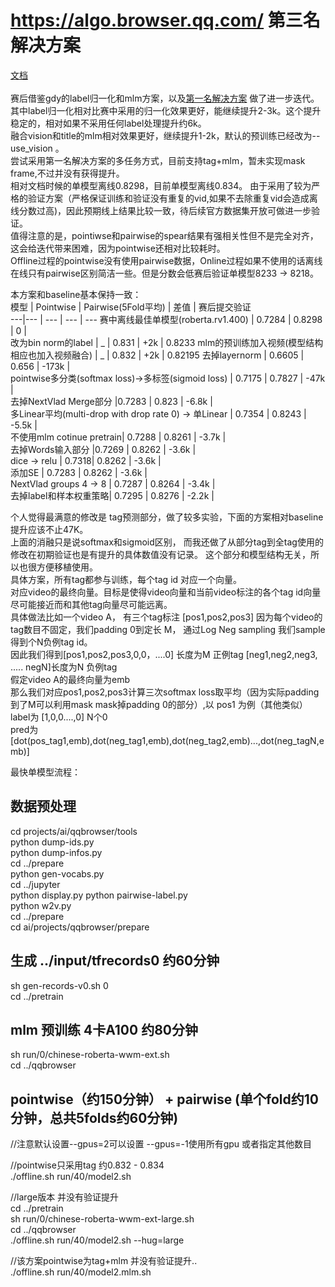 # https://algo.browser.qq.com/ 第三名解决方案    
[文档](https://note.youdao.com/s/WlmA0aUJ) <br>   
赛后借鉴gdy的label归一化和mlm方案，以及[第一名解决方案](https://github.com/zr2021/2021_QQ_AIAC_Tack1_1st) 做了进一步迭代。  
其中label归一化相对比赛中采用的归一化效果更好，能继续提升2-3k。这个提升稳定的，相对如果不采用任何label处理提升约6k。   
融合vision和title的mlm相对效果更好，继续提升1-2k，默认的预训练已经改为--use_vision 。  
尝试采用第一名解决方案的多任务方式，目前支持tag+mlm，暂未实现mask frame,不过并没有获得提升。     
相对文档时候的单模型离线0.8298，目前单模型离线0.834。 
由于采用了较为严格的验证方案（严格保证训练和验证没有重复的vid,如果不去除重复vid会造成离线分数过高)，因此预期线上结果比较一致，待后续官方数据集开放可做进一步验证。    
值得注意的是，pointiwse和pairwise的spear结果有强相关性但不是完全对齐，这会给迭代带来困难，因为pointwise还相对比较耗时。   
Offline过程的pointwise没有使用pairwise数据，Online过程如果不使用的话离线在线只有pairwise区别简洁一些。但是分数会低赛后验证单模型8233 -> 8218。  

本方案和baseline基本保持一致：  
模型 | Pointwise | Pairwise(5Fold平均) | 差值 | 赛后提交验证  
---|--- | --- | --- | ---
赛中离线最佳单模型(roberta.rv1.400) | 0.7284 |  0.8298 | 0 |  
改为bin norm的label | _ |  0.831 | +2k | 0.8233
mlm的预训练加入视频(模型结构相应也加入视频融合) | _ |  0.832 | +2k | 0.82195
去掉layernorm | 0.6605 | 0.656 | -173k |  
pointwise多分类(softmax loss)->多标签(sigmoid loss) | 0.7175 | 0.7827 | -47k |  
去掉NextVlad Merge部分 |0.7283 | 0.823 | -6.8k |  
多Linear平均(multi-drop with drop rate 0) -> 单Linear | 0.7354 | 0.8243 | -5.5k |  
不使用mlm cotinue pretrain| 0.7288 | 0.8261 | -3.7k |  
去掉Words输入部分 |0.7269 | 0.8262 | -3.6k |  
dice -> relu | 0.7318| 0.8262 | -3.6k |  
添加SE | 0.7283 | 0.8262 | -3.6k |  
NextVlad groups 4 -> 8 | 0.7287 | 0.8264 | -3.4k |  
去掉label和样本权重策略| 0.7295 | 0.8276 | -2.2k |  

个人觉得最满意的修改是 tag预测部分，做了较多实验，下面的方案相对baseline提升应该不止47K。  
上面的消融只是说softmax和sigmoid区别， 而我还做了从部分tag到全tag使用的修改在初期验证也是有提升的具体数值没有记录。 
这个部分和模型结构无关，所以也很方便移植使用。  
具体方案，所有tag都参与训练，每个tag id 对应一个向量。  
对应video的最终向量。目标是使得video向量和当前video标注的各个tag id向量尽可能接近而和其他tag向量尽可能远离。    
具体做法比如一个video A， 有三个tag标注 [pos1,pos2,pos3] 因为每个video的tag数目不固定，我们padding 0到定长 M， 通过Log Neg sampling 我们sample得到个N负例tag id。    
因此我们得到[pos1,pos2,pos3,0,0，....0] 长度为M 正例tag  [neg1,neg2,neg3, ..... negN]长度为N 负例tag    
假定video A的最终向量为emb   
那么我们对应pos1,pos2,pos3计算三次softmax loss取平均（因为实际padding到了M可以利用mask mask掉padding 0的部分）,以 pos1 为例（其他类似）  
label为 [1,0,0....,0] N个0     
pred为 [dot(pos_tag1,emb),dot(neg_tag1,emb),dot(neg_tag2,emb)...,dot(neg_tagN,emb)]    


最快单模型流程：  
## 数据预处理  
cd projects/ai/qqbrowser/tools  
python dump-ids.py  
python dump-infos.py  
cd ../prepare  
python gen-vocabs.py  
cd ../jupyter  
python display.py 
python pairwise-label.py  
python w2v.py  
cd ../prepare  
cd ai/projects/qqbrowser/prepare  
## 生成 ../input/tfrecords0  约60分钟  
sh gen-records-v0.sh 0  
cd ../pretrain   
## mlm 预训练 4卡A100 约80分钟  
sh run/0/chinese-roberta-wwm-ext.sh    
cd ../qqbrowser   
## pointwise（约150分钟） + pairwise (单个fold约10分钟，总共5folds约60分钟)  
//注意默认设置--gpus=2可以设置 --gpus=-1使用所有gpu 或者指定其他数目  

//pointwise只采用tag  约0.832 - 0.834  
./offline.sh run/40/model2.sh  

//large版本 并没有验证提升  
cd ../pretrain   
sh run/0/chinese-roberta-wwm-ext-large.sh     
cd ../qqbrowser  
./offline.sh run/40/model2.sh --hug=large  

//该方案pointwise为tag+mlm 并没有验证提升..  
./offline.sh run/40/model2.mlm.sh    

